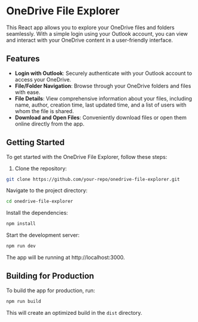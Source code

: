 # OneDrive File Explorer

This React app allows you to explore your OneDrive files and folders seamlessly. With a simple login using your Outlook account, you can view and interact with your OneDrive content in a user-friendly interface.

## Features

- **Login with Outlook**: Securely authenticate with your Outlook account to access your OneDrive.
- **File/Folder Navigation**: Browse through your OneDrive folders and files with ease.
- **File Details**: View comprehensive information about your files, including name, author, creation time, last updated time, and a list of users with whom the file is shared.
- **Download and Open Files**: Conveniently download files or open them online directly from the app.

## Getting Started

To get started with the OneDrive File Explorer, follow these steps:

1. Clone the repository:

```bash
git clone https://github.com/your-repo/onedrive-file-explorer.git
```

Navigate to the project directory:

```bash
cd onedrive-file-explorer
```

Install the dependencies:

```bash
npm install
```

Start the development server:

```bash
npm run dev
```

The app will be running at http://localhost:3000.

## Building for Production

To build the app for production, run:

```bash
npm run build
```

This will create an optimized build in the `dist` directory.
